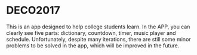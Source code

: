 # DECO2017
  
This is an app designed to help college students learn. In the APP, you can clearly see five parts: dictionary, countdown, timer, music player and schedule. Unfortunately, despite many iterations, there are still some minor problems to be solved in the app, which will be improved in the future.